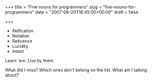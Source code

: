 +++
title = "Five nouns for programmers"
slug = "five-nouns-for-programmers"
date = "2007-08-20T18:45:00+00:00"
draft = false

+++

-   Reification
-   Notation
-   Reticence
-   Lucidity
-   Intent

Learn 'em. Live by them.

What did I miss? Which ones don't belong on the list. What am I talking about?
